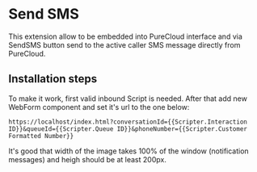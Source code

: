 # Send SMS
This extension allow to be embedded into PureCloud interface and via SendSMS button send to the active caller SMS message directly from PureCloud.

## Installation steps
To make it work, first valid inbound Script is needed. After that add new WebForm component and set it's url to the one below:

`https://localhost/index.html?conversationId={{Scripter.Interaction ID}}&queueId={{Scripter.Queue ID}}&phoneNumber={{Scripter.Customer Formatted Number}}`

It's good that width of the image takes 100% of the window (notification messages) and heigh should be at least 200px.
